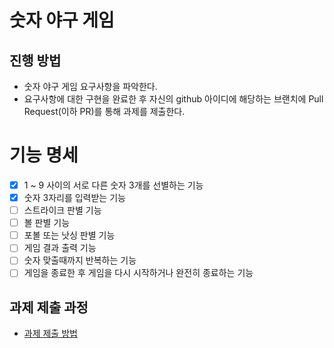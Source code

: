 # 숫자 야구 게임
## 진행 방법
* 숫자 야구 게임 요구사항을 파악한다.
* 요구사항에 대한 구현을 완료한 후 자신의 github 아이디에 해당하는 브랜치에 Pull Request(이하 PR)를 통해 과제를 제출한다.

# 기능 명세
- [x] 1 ~ 9 사이의 서로 다른 숫자 3개를 선별하는 기능
- [x] 숫자 3자리를 입력받는 기능
- [ ] 스트라이크 판별 기능
- [ ] 볼 판별 기능
- [ ] 포볼 또는 낫싱 판별 기능
- [ ] 게임 결과 출력 기능
- [ ] 숫자 맞출때까지 반복하는 기능 
- [ ] 게임을 종료한 후 게임을 다시 시작하거나 완전히 종료하는 기능

## 과제 제출 과정
* [과제 제출 방법](https://github.com/next-step/nextstep-docs/tree/master/precurse)
